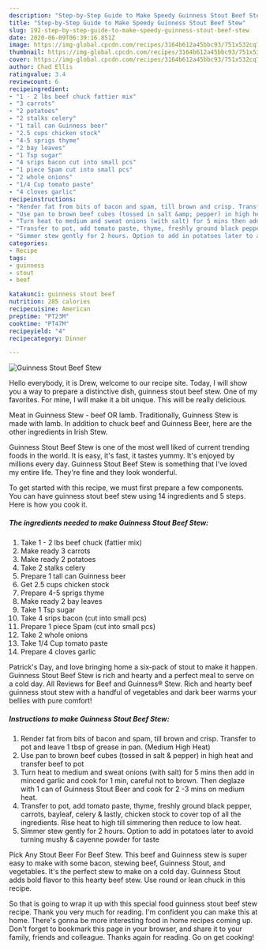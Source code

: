 ```yaml
---
description: "Step-by-Step Guide to Make Speedy Guinness Stout Beef Stew"
title: "Step-by-Step Guide to Make Speedy Guinness Stout Beef Stew"
slug: 192-step-by-step-guide-to-make-speedy-guinness-stout-beef-stew
date: 2020-06-09T06:39:16.851Z
image: https://img-global.cpcdn.com/recipes/3164b612a45bbc93/751x532cq70/guinness-stout-beef-stew-recipe-main-photo.jpg
thumbnail: https://img-global.cpcdn.com/recipes/3164b612a45bbc93/751x532cq70/guinness-stout-beef-stew-recipe-main-photo.jpg
cover: https://img-global.cpcdn.com/recipes/3164b612a45bbc93/751x532cq70/guinness-stout-beef-stew-recipe-main-photo.jpg
author: Chad Ellis
ratingvalue: 3.4
reviewcount: 6
recipeingredient:
- "1 - 2 lbs beef chuck fattier mix"
- "3 carrots"
- "2 potatoes"
- "2 stalks celery"
- "1 tall can Guinness beer"
- "2.5 cups chicken stock"
- "4-5 sprigs thyme"
- "2 bay leaves"
- "1 Tsp sugar"
- "4 srips bacon cut into small pcs"
- "1 piece Spam cut into small pcs"
- "2 whole onions"
- "1/4 Cup tomato paste"
- "4 cloves garlic"
recipeinstructions:
- "Render fat from bits of bacon and spam, till brown and crisp. Transfer to pot and leave 1 tbsp of grease in pan. (Medium High Heat)"
- "Use pan to brown beef cubes (tossed in salt &amp; pepper) in high heat and transfer beef to pot"
- "Turn heat to medium and sweat onions (with salt) for 5 mins then add in minced garlic and cook for 1 min, careful not to brown. Then deglaze with 1 can of Guinness Stout Beer and cook for 2 -3 mins on medium heat."
- "Transfer to pot, add tomato paste, thyme, freshly ground black pepper, carrots, bayleaf, celery &amp; lastly, chicken stock to cover top of all the ingredients. Rise heat to high till simmering then reduce to low heat."
- "Simmer stew gently for 2 hours. Option to add in potatoes later to avoid turning mushy &amp; cayenne powder for taste"
categories:
- Recipe
tags:
- guinness
- stout
- beef

katakunci: guinness stout beef 
nutrition: 285 calories
recipecuisine: American
preptime: "PT23M"
cooktime: "PT47M"
recipeyield: "4"
recipecategory: Dinner

---
```



![Guinness Stout Beef Stew](https://img-global.cpcdn.com/recipes/3164b612a45bbc93/751x532cq70/guinness-stout-beef-stew-recipe-main-photo.jpg)

Hello everybody, it is Drew, welcome to our recipe site. Today, I will show you a way to prepare a distinctive dish, guinness stout beef stew. One of my favorites. For mine, I will make it a bit unique. This will be really delicious.

Meat in Guinness Stew - beef OR lamb. Traditionally, Guinness Stew is made with lamb. In addition to chuck beef and Guinness Beer, here are the other ingredients in Irish Stew.

Guinness Stout Beef Stew is one of the most well liked of current trending foods in the world. It is easy, it's fast, it tastes yummy. It's enjoyed by millions every day. Guinness Stout Beef Stew is something that I've loved my entire life. They're fine and they look wonderful.


To get started with this recipe, we must first prepare a few components. You can have guinness stout beef stew using 14 ingredients and 5 steps. Here is how you cook it.

<!--inarticleads1-->

##### The ingredients needed to make Guinness Stout Beef Stew:

1. Take 1 - 2 lbs beef chuck (fattier mix)
1. Make ready 3 carrots
1. Make ready 2 potatoes
1. Take 2 stalks celery
1. Prepare 1 tall can Guinness beer
1. Get 2.5 cups chicken stock
1. Prepare 4-5 sprigs thyme
1. Make ready 2 bay leaves
1. Take 1 Tsp sugar
1. Take 4 srips bacon (cut into small pcs)
1. Prepare 1 piece Spam (cut into small pcs)
1. Take 2 whole onions
1. Take 1/4 Cup tomato paste
1. Prepare 4 cloves garlic


Patrick&#39;s Day, and love bringing home a six-pack of stout to make it happen. Guinness Stout Beef Stew is rich and hearty and a perfect meal to serve on a cold day. All Reviews for Beef and Guinness® Stew. Rich and hearty beef guinness stout stew with a handful of vegetables and dark beer warms your bellies with pure comfort! 

<!--inarticleads2-->

##### Instructions to make Guinness Stout Beef Stew:

1. Render fat from bits of bacon and spam, till brown and crisp. Transfer to pot and leave 1 tbsp of grease in pan. (Medium High Heat)
1. Use pan to brown beef cubes (tossed in salt &amp; pepper) in high heat and transfer beef to pot
1. Turn heat to medium and sweat onions (with salt) for 5 mins then add in minced garlic and cook for 1 min, careful not to brown. Then deglaze with 1 can of Guinness Stout Beer and cook for 2 -3 mins on medium heat.
1. Transfer to pot, add tomato paste, thyme, freshly ground black pepper, carrots, bayleaf, celery &amp; lastly, chicken stock to cover top of all the ingredients. Rise heat to high till simmering then reduce to low heat.
1. Simmer stew gently for 2 hours. Option to add in potatoes later to avoid turning mushy &amp; cayenne powder for taste


Pick Any Stout Beer For Beef Stew. This beef and Guinness stew is super easy to make with some bacon, stewing beef, Guinness Stout, and vegetables. It&#39;s the perfect stew to make on a cold day. Guinness Stout adds bold flavor to this hearty beef stew. Use round or lean chuck in this recipe. 

So that is going to wrap it up with this special food guinness stout beef stew recipe. Thank you very much for reading. I'm confident you can make this at home. There's gonna be more interesting food in home recipes coming up. Don't forget to bookmark this page in your browser, and share it to your family, friends and colleague. Thanks again for reading. Go on get cooking!
